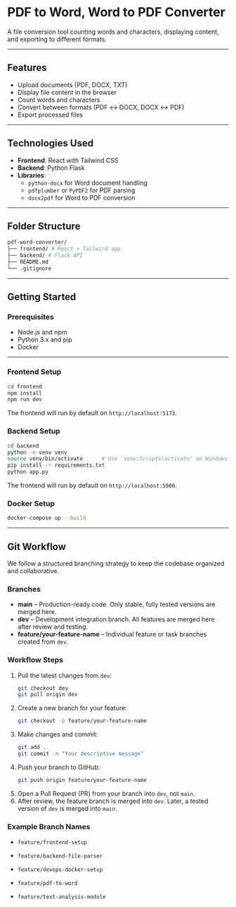 # PDF to Word, Word to PDF Converter

A file conversion tool counting words and characters, displaying content, and exporting to different formats.

---

## Features

- Upload documents (PDF, DOCX, TXT)
- Display file content in the browser
- Count words and characters
- Convert between formats (PDF ↔ DOCX, DOCX ↔ PDF)
- Export processed files

---

## Technologies Used

- **Frontend**: React with Tailwind CSS
- **Backend**: Python Flask
- **Libraries**:
  - `python-docx` for Word document handling
  - `pdfplumber` or `PyPDF2` for PDF parsing
  - `docx2pdf` for Word to PDF conversion

---

## Folder Structure

```bash
pdf-word-converter/
├── frontend/ # React + Tailwind app
├── backend/ # Flask API
├── README.md
└── .gitignore
```

---

## Getting Started

### Prerequisites

- Node.js and npm
- Python 3.x and pip
- Docker

---

### Frontend Setup

```bash
cd frontend
npm install
npm run dev
```
The frontend will run by default on ```http://localhost:5173```.

### Backend Setup

```bash
cd backend
python -m venv venv
source venv/bin/activate      # Use 'venv\Scripts\activate' on Windows
pip install -r requirements.txt
python app.py
```
The frontend will run by default on ```http://localhost:5000```.

### Docker Setup

```bash
docker-compose up --build
```

---

## Git Workflow

We follow a structured branching strategy to keep the codebase organized and collaborative.

### Branches

- **main** – Production-ready code. Only stable, fully tested versions are merged here.
- **dev** – Development integration branch. All features are merged here after review and testing.
- **feature/your-feature-name** – Individual feature or task branches created from `dev`.

### Workflow Steps

1. Pull the latest changes from `dev`:
   ```bash
   git checkout dev
   git pull origin dev
   ```
2. Create a new branch for your feature:
   ```bash
   git checkout -b feature/your-feature-name
   ```
3. Make changes and commit:
   ```bash
   git add .
   git commit -m "Your descriptive message"
   ```
4. Push your branch to GitHub:
   ```bash
   git push origin feature/your-feature-name
   ```
5. Open a Pull Request (PR) from your branch into ```dev```, not ```main```.
6. After review, the feature branch is merged into ```dev```. Later, a tested version of ```dev``` is merged into ```main```.

### Example Branch Names

- ```feature/frontend-setup```

- ```feature/backend-file-parser```

- ```feature/devops-docker-setup```

- ```feature/pdf-to-word```

- ```feature/text-analysis-module```
